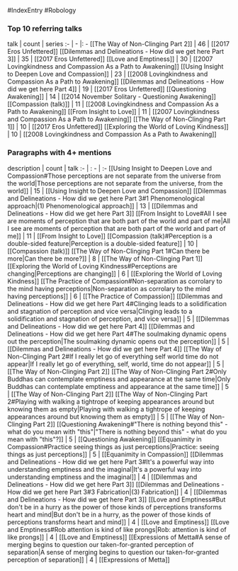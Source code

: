 #IndexEntry #Robology

### Top 10 referring talks
talk | count | series
:- | - |: -
[[The Way of Non-Clinging Part 2]] | 46 | [[2017 Eros Unfettered]]
[[Dilemmas and Delineations - How did we get here Part 3]] | 35 | [[2017 Eros Unfettered]]
[[Love and Emptiness]] | 30 | [[2007 Lovingkindness and Compassion As a Path to Awakening]]
[[Using Insight to Deepen Love and Compassion]] | 23 | [[2008 Lovingkindness and Compassion As a Path to Awakening]]
[[Dilemmas and Delineations - How did we get here Part 4]] | 19 | [[2017 Eros Unfettered]]
[[Questioning Awakening]] | 14 | [[2014 November Solitary - Questioning Awakening]]
[[Compassion (talk)]] | 11 | [[2008 Lovingkindness and Compassion As a Path to Awakening]]
[[From Insight to Love]] | 11 | [[2007 Lovingkindness and Compassion As a Path to Awakening]]
[[The Way of Non-Clinging Part 1]] | 10 | [[2017 Eros Unfettered]]
[[Exploring the World of Loving Kindness]] | 10 | [[2008 Lovingkindness and Compassion As a Path to Awakening]]

### Paragraphs with 4+ mentions
description | count | talk
:- | : - | :-
[[Using Insight to Deepen Love and Compassion#Those perceptions are not separate from the universe from the world\|Those perceptions are not separate from the universe, from the world]] | 15 | [[Using Insight to Deepen Love and Compassion]]
[[Dilemmas and Delineations - How did we get here Part 3#1 Phenomenological approach\|(1) Phenomenological approach]] | 13 | [[Dilemmas and Delineations - How did we get here Part 3]]
[[From Insight to Love#All I see are moments of perception that are both part of the world and part of me\|All I see are moments of perception that are both part of the world and part of me]] | 11 | [[From Insight to Love]]
[[Compassion (talk)#Perception is a double-sided feature\|Perception is a double-sided feature]] | 10 | [[Compassion (talk)]]
[[The Way of Non-Clinging Part 1#Can there be more\|Can there be more?]] | 8 | [[The Way of Non-Clinging Part 1]]
[[Exploring the World of Loving Kindness#Perceptions are changing\|Perceptions are changing]] | 6 | [[Exploring the World of Loving Kindness]]
[[The Practice of Compassion#Non-separation as corrolary to the mind having perceptions\|Non-separation as corrolary to the mind having perceptions]] | 6 | [[The Practice of Compassion]]
[[Dilemmas and Delineations - How did we get here Part 4#Clinging leads to a solidification and stagnation of perception and vice versa\|Clinging leads to a solidification and stagnation of perception, and vice versa]] | 5 | [[Dilemmas and Delineations - How did we get here Part 4]]
[[Dilemmas and Delineations - How did we get here Part 4#The soulmaking dynamic opens out the perception\|The soulmaking dynamic opens out the perception]] | 5 | [[Dilemmas and Delineations - How did we get here Part 4]]
[[The Way of Non-Clinging Part 2#If I really let go of everything self world time do not appear\|If I really let go of everything, self, world, time do not appear]] | 5 | [[The Way of Non-Clinging Part 2]]
[[The Way of Non-Clinging Part 2#Only Buddhas can contemplate emptiness and appearance at the same time\|Only Buddhas can contemplate emptiness and appearance at the same time]] | 5 | [[The Way of Non-Clinging Part 2]]
[[The Way of Non-Clinging Part 2#Playing with walking a tightrope of keeping appearances around but knowing them as empty\|Playing with walking a tightrope of keeping appearances around but knowing them as empty]] | 5 | [[The Way of Non-Clinging Part 2]]
[[Questioning Awakening#"There is nothing beyond this" - what do you mean with "this"\|"There is nothing beyond this" - what do you mean with "this"?]] | 5 | [[Questioning Awakening]]
[[Equanimity in Compassion#Practice seeing things as just perceptions\|Practice: seeing things as just perceptions]] | 5 | [[Equanimity in Compassion]]
[[Dilemmas and Delineations - How did we get here Part 3#It's a powerful way into understanding emptiness and the imaginal\|It's a powerful way into understanding emptiness and the imaginal]] | 4 | [[Dilemmas and Delineations - How did we get here Part 3]]
[[Dilemmas and Delineations - How did we get here Part 3#3 Fabrication\|(3) Fabrication]] | 4 | [[Dilemmas and Delineations - How did we get here Part 3]]
[[Love and Emptiness#But don't be in a hurry as the power of those kinds of perceptions transforms heart and mind\|But don't be in a hurry, as the power of those kinds of perceptions transforms heart and mind]] | 4 | [[Love and Emptiness]]
[[Love and Emptiness#Rob attention is kind of like prongs\|Rob: attention is kind of like prongs]] | 4 | [[Love and Emptiness]]
[[Expressions of Metta#A sense of merging begins to question our taken-for-granted perception of separation\|A sense of merging begins to question our taken-for-granted perception of separation]] | 4 | [[Expressions of Metta]]

